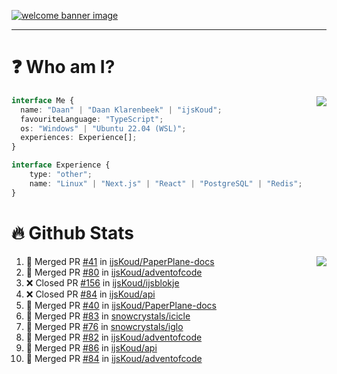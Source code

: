 <h1 align="center" style="display:none;"></h1>

<a href="https://ijskoud.dev/"><img src="https://cdn.ijskoud.dev/files/IIcds5oPKl.png" alt="welcome banner image" /></a>

---

# ❓ Who am I?

<img align="right" src="http://gh-stats.ijskoud.dev/api/top-langs?username=ijsKoud&cache_seconds=1800&layout=compact&hide_border=true&hide_rank=true&show_icons=true&theme=dark&title_color=ffffff&hide_border=true&locale=en" />

```typescript
interface Me {
  name: "Daan" | "Daan Klarenbeek" | "ijsKoud";
  favouriteLanguage: "TypeScript";
  os: "Windows" | "Ubuntu 22.04 (WSL)";
  experiences: Experience[];
}

interface Experience {
    type: "other";
    name: "Linux" | "Next.js" | "React" | "PostgreSQL" | "Redis";
}
```

# 🔥 Github Stats

<img align="right" src="http://gh-stats.ijskoud.dev/api? username=ijsKoud&cache_seconds=1800&hide_border=true&hide_rank=true&show_icons=true&theme=dark&title_color=ffffff&hide_border=true&locale=en">

<!--START_SECTION:activity-->
1. 🎉 Merged PR [#41](https://github.com/ijsKoud/PaperPlane-docs/pull/41) in [ijsKoud/PaperPlane-docs](https://github.com/ijsKoud/PaperPlane-docs)
2. 🎉 Merged PR [#80](https://github.com/ijsKoud/adventofcode/pull/80) in [ijsKoud/adventofcode](https://github.com/ijsKoud/adventofcode)
3. ❌ Closed PR [#156](https://github.com/ijsKoud/ijsblokje/pull/156) in [ijsKoud/ijsblokje](https://github.com/ijsKoud/ijsblokje)
4. ❌ Closed PR [#84](https://github.com/ijsKoud/api/pull/84) in [ijsKoud/api](https://github.com/ijsKoud/api)
5. 🎉 Merged PR [#40](https://github.com/ijsKoud/PaperPlane-docs/pull/40) in [ijsKoud/PaperPlane-docs](https://github.com/ijsKoud/PaperPlane-docs)
6. 🎉 Merged PR [#83](https://github.com/snowcrystals/icicle/pull/83) in [snowcrystals/icicle](https://github.com/snowcrystals/icicle)
7. 🎉 Merged PR [#76](https://github.com/snowcrystals/iglo/pull/76) in [snowcrystals/iglo](https://github.com/snowcrystals/iglo)
8. 🎉 Merged PR [#82](https://github.com/ijsKoud/adventofcode/pull/82) in [ijsKoud/adventofcode](https://github.com/ijsKoud/adventofcode)
9. 🎉 Merged PR [#86](https://github.com/ijsKoud/api/pull/86) in [ijsKoud/api](https://github.com/ijsKoud/api)
10. 🎉 Merged PR [#84](https://github.com/ijsKoud/adventofcode/pull/84) in [ijsKoud/adventofcode](https://github.com/ijsKoud/adventofcode)
<!--END_SECTION:activity-->

<h1 align="center" style="display:none;"></h1>
